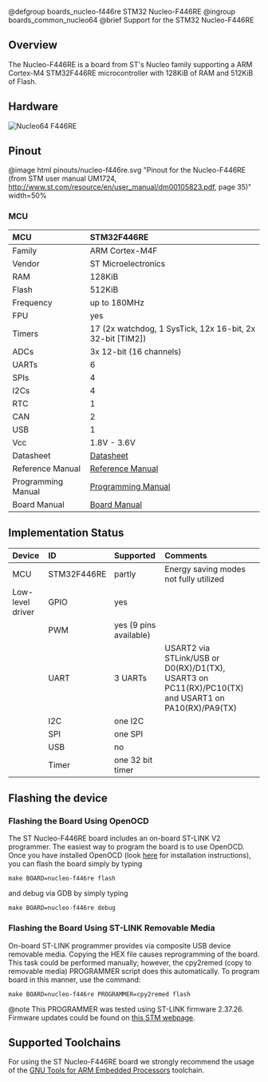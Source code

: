 @defgroup    boards_nucleo-f446re STM32 Nucleo-F446RE
@ingroup     boards_common_nucleo64
@brief       Support for the STM32 Nucleo-F446RE

## Overview

The Nucleo-F446RE is a board from ST's Nucleo family supporting a ARM Cortex-M4
STM32F446RE microcontroller with 128KiB of RAM and 512KiB of Flash.

## Hardware

![Nucleo64 F446RE](http://www.open-electronics.org/wp-content/uploads/2015/08/Figura2-500x467.png)

## Pinout

@image html pinouts/nucleo-f446re.svg "Pinout for the Nucleo-F446RE (from STM user manual UM1724, http://www.st.com/resource/en/user_manual/dm00105823.pdf, page 35)" width=50%

### MCU

| MCU        | STM32F446RE       |
|:---------- |:----------------- |
| Family     | ARM Cortex-M4F    |
| Vendor     | ST Microelectronics |
| RAM        | 128KiB            |
| Flash      | 512KiB            |
| Frequency  | up to 180MHz      |
| FPU        | yes               |
| Timers     | 17 (2x watchdog, 1 SysTick, 12x 16-bit, 2x 32-bit [TIM2]) |
| ADCs       | 3x 12-bit (16 channels) |
| UARTs      | 6                 |
| SPIs       | 4                 |
| I2Cs       | 4                 |
| RTC        | 1                 |
| CAN        | 2                 |
| USB        | 1                 |
| Vcc        | 1.8V - 3.6V       |
| Datasheet  | [Datasheet](http://www.st.com/resource/en/datasheet/stm32f446re.pdf) |
| Reference Manual | [Reference Manual](https://www.st.com/resource/en/reference_manual/dm00135183.pdf) |
| Programming Manual | [Programming Manual](https://www.st.com/resource/en/programming_manual/dm00046982.pdf) |
| Board Manual   | [Board Manual](http://www.st.com/st-web-ui/static/active/en/resource/technical/document/user_manual/DM00105823.pdf)|

## Implementation Status

| Device | ID        | Supported | Comments  |
|:------------- |:------------- |:------------- |:------------- |
| MCU        | STM32F446RE   | partly    | Energy saving modes not fully utilized |
| Low-level driver | GPIO    | yes       | |
|        | PWM       | yes (9 pins available)    |  |
|        | UART      | 3 UARTs       | USART2 via STLink/USB or D0(RX)/D1(TX), USART3 on PC11(RX)/PC10(TX) and USART1 on PA10(RX)/PA9(TX) |
|        | I2C       | one I2C       | |
|        | SPI       | one SPI       | |
|        | USB       | no        | |
|        | Timer     | one 32 bit timer      | |

## Flashing the device

### Flashing the Board Using OpenOCD

The ST Nucleo-F446RE board includes an on-board ST-LINK V2 programmer. The
easiest way to program the board is to use OpenOCD. Once you have installed
OpenOCD (look [here](https://github.com/RIOT-OS/RIOT/wiki/OpenOCD) for
installation instructions), you can flash the board simply by typing

```
make BOARD=nucleo-f446re flash
```
and debug via GDB by simply typing
```
make BOARD=nucleo-f446re debug
```

### Flashing the Board Using ST-LINK Removable Media

On-board ST-LINK programmer provides via composite USB device removable media.
Copying the HEX file causes reprogramming of the board. This task
could be performed manually; however, the cpy2remed (copy to removable
media) PROGRAMMER script does this automatically. To program board in
this manner, use the command:
```
make BOARD=nucleo-f446re PROGRAMMER=cpy2remed flash
```
@note This PROGRAMMER was tested using ST-LINK firmware 2.37.26. Firmware updates
could be found on [this STM webpage](https://www.st.com/en/development-tools/stsw-link007.html).

## Supported Toolchains

For using the ST Nucleo-F446RE board we strongly recommend the usage of the
[GNU Tools for ARM Embedded Processors](https://launchpad.net/gcc-arm-embedded)
toolchain.
